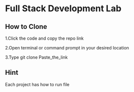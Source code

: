 # Full Stack Development Lab 
## How to Clone


1.Click the code and copy the repo link

2.Open terminal or command prompt in your desired location

3.Type  git clone Paste_the_link


## Hint
Each project has how to run file 
